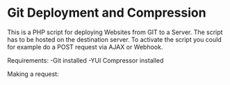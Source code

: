 Git Deployment and Compression
==============

This is a PHP script for deploying Websites from GIT to a Server. The script has to be hosted on the destination server.
To activate the script you could for example do a POST request via AJAX or Webhook.

Requirements:
-Git installed
-YUI Compressor installed

Making a request:

